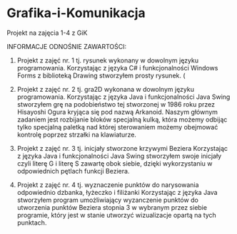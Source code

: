 # Grafika-i-Komunikacja
Projekt na zajęcia 1-4 z GiK


INFORMACJE ODNOŚNIE ZAWARTOŚCI:

1) Projekt z zajęć nr. 1 tj. rysunek wykonany w dowolnym języku programowania.
Korzystając z języka C# i funkcjonalności Windows Forms z biblioteką Drawing stworzyłem prosty rysunek.
(

2) Projekt z zajęć nr. 2 tj. gra2D wykonana w dowolnym języku programowania.
Korzystając z języka Java i funkcjonalności Java Swing stworzyłem grę na podobieństwo tej stworzonej w 1986 roku przez Hisayoshi Ogura kryjąca się pod nazwą Arkanoid. Naszym głównym zadaniem jest rozbijanie bloków specjalną kulką, która możemy odbijąc tylko specjalną paletką nad której sterowaniem możemy obejmować kontrolę poprzez strzałki na klawiaturze.

3) Projekt z zajęć nr. 3 tj. inicjały stworzone krzywymi Beziera
Korzystając z języka Java i funkcjonalności Java Swing stworzyłem swoje inicjały czyli literę G i literę S zawartę obok siebie, dzięki wykorzystaniu w odpowiednich pętlach funkcji Beziera.

4) Projekt z zajęć nr. 4 tj. wyznaczenie punktów do narysowania odpowiednio dzbanka, łyżeczko i filiżanki
Korzystając z języka Java stworzyłem program umożliwiający wyzanczenie punktów do utworzenia punktów Beziera stopnia 3 w wybranym przez siebie programie, który jest w stanie utworzyć wizualizacje opartą na tych punktach.
